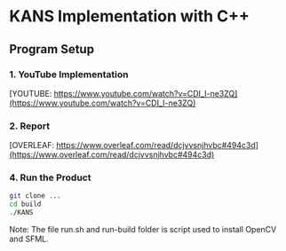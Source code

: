 # KANS Implementation with C++

## Program Setup

### 1. YouTube Implementation
[YOUTUBE: https://www.youtube.com/watch?v=CDI_I-ne3ZQ](https://www.youtube.com/watch?v=CDI_I-ne3ZQ)

### 2. Report
[OVERLEAF: https://www.overleaf.com/read/dcjvvsnjhvbc#494c3d](https://www.overleaf.com/read/dcjvvsnjhvbc#494c3d)

### 4. Run the Product
```bash
git clone ...
cd build
./KANS 
```
Note: The file run.sh and run-build folder is script used to install OpenCV and SFML.

